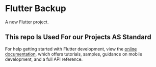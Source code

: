# Flutter Backup

A new Flutter project.

## This repo Is Used For our Projects AS Standard ##

For help getting started with Flutter development, view the
[online documentation](https://docs.flutter.dev/), which offers tutorials,
samples, guidance on mobile development, and a full API reference.
